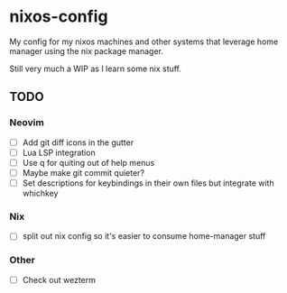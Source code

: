 # nixos-config

My config for my nixos machines and other systems that leverage home manager
using the nix package manager.

Still very much a WIP as I learn some nix stuff.

## TODO

### Neovim

- [ ] Add git diff icons in the gutter
- [ ] Lua LSP integration
- [ ] Use q for quiting out of help menus
- [ ] Maybe make git commit quieter?
- [ ] Set descriptions for keybindings in their own files but integrate with whichkey

### Nix

- [ ] split out nix config so it's easier to consume home-manager stuff

### Other

- [ ] Check out wezterm

